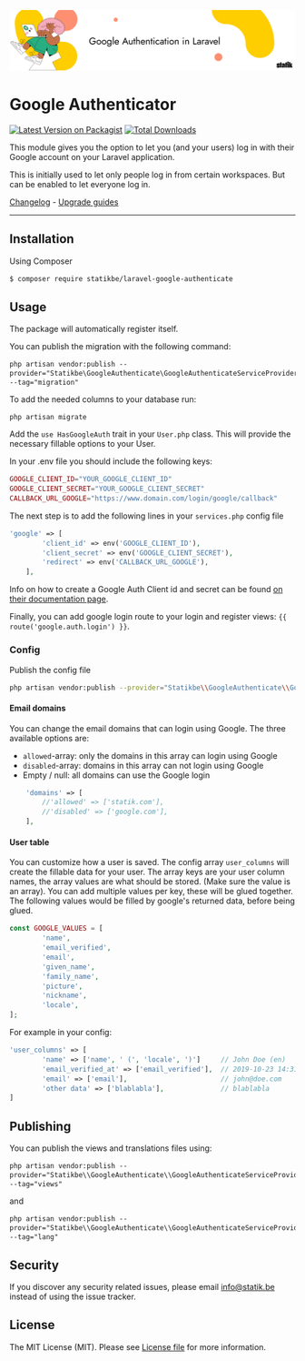<p align="center"><img src="assets/card.png" alt="Card of Laravel Nova Chained Translation Manager"></p>

# Google Authenticator
[![Latest Version on Packagist](https://img.shields.io/packagist/v/statikbe/laravel-google-authenticate.svg?style=flat-square)](https://packagist.org/packages/statikbe/laravel-google-authenticate)
[![Total Downloads](https://img.shields.io/packagist/dt/statikbe/laravel-google-authenticate.svg?style=flat-square)](https://packagist.org/packages/statikbe/laravel-google-authenticate)


This module gives you the option to let you (and your users) log in with their Google account on your Laravel application.

This is initially used to let only people log in from certain workspaces. But can be enabled to let everyone log in. 


[Changelog](changelog.md) - [Upgrade guides](upgrade-guide.md)

---

## Installation

Using Composer

``` bash
$ composer require statikbe/laravel-google-authenticate
```

## Usage

The package will automatically register itself.

You can publish the migration with the following command:
``` shell
php artisan vendor:publish --provider="Statikbe\GoogleAuthenticate\GoogleAuthenticateServiceProvider" --tag="migration"
```

To add the needed columns to your database run:
 ``` shell
php artisan migrate
``` 

Add the ```use HasGoogleAuth``` trait in your ```User.php``` class.
This will provide the necessary fillable options to your User.

In your .env file you should include the following keys:
``` php
GOOGLE_CLIENT_ID="YOUR_GOOGLE_CLIENT_ID"
GOOGLE_CLIENT_SECRET="YOUR_GOOGLE_CLIENT_SECRET"
CALLBACK_URL_GOOGLE="https://www.domain.com/login/google/callback"
```

The next step is to add the following lines in your ```services.php``` config file
``` php
'google' => [
        'client_id' => env('GOOGLE_CLIENT_ID'),
        'client_secret' => env('GOOGLE_CLIENT_SECRET'),
        'redirect' => env('CALLBACK_URL_GOOGLE'),
    ],
```

Info on how to create a Google Auth Client id and secret can be
found [on their documentation page](https://developers.google.com/identity/protocols/OAuth2).

Finally, you can add google login route to your login and register views: `{{ route('google.auth.login') }}`.


### Config
Publish the config file

```bash
php artisan vendor:publish --provider="Statikbe\\GoogleAuthenticate\\GoogleAuthenticateServiceProvider" --tag="config"
```

#### Email domains
You can change the email domains that can login using Google. The three available options are:
- `allowed`-array: only the domains in this array can login using Google
- `disabled`-array: domains in this array can not login using Google
- Empty / null: all domains can use the Google login

``` php
    'domains' => [
        //'allowed' => ['statik.com'],
        //'disabled' => ['google.com'],
    ],
```

#### User table
You can customize how a user is saved. The config array `user_columns` will create the fillable data for your user. 
The array keys are your user column names, the array values are what should be stored. (Make sure the value is an array).
You can add multiple values per key, these will be glued together.
The following values would be filled by google's returned data, before being glued.

``` php
const GOOGLE_VALUES = [
        'name',
        'email_verified',
        'email',
        'given_name',
        'family_name',
        'picture',
        'nickname',
        'locale',
];
```
For example in your config:
``` php
'user_columns' => [
        'name' => ['name', ' (', 'locale', ')']     // John Doe (en)
        'email_verified_at' => ['email_verified'],  // 2019-10-23 14:31:50
        'email' => ['email'],                       // john@doe.com
        'other data' => ['blablabla'],              // blablabla
]
```

## Publishing
You can publish the views and translations files using:
``` shell
php artisan vendor:publish --provider="Statikbe\\GoogleAuthenticate\\GoogleAuthenticateServiceProvider" --tag="views"
```
and 
``` shell
php artisan vendor:publish --provider="Statikbe\\GoogleAuthenticate\\GoogleAuthenticateServiceProvider" --tag="lang"
```

## Security

If you discover any security related issues, please email [info@statik.be](mailto:info@statik.be) instead of using the issue tracker.

## License

The MIT License (MIT). Please see [License file](license.md) for more information.

